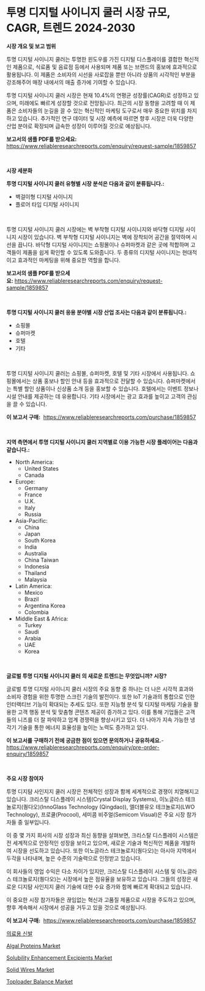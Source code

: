 <p><h1>투명 디지털 사이니지 쿨러 시장 규모, CAGR, 트렌드 2024-2030</h1></p><p><strong>시장 개요 및 보고 범위</strong></p>
<p><p>투명 디지털 사이니지 쿨러는 투명한 윈도우를 가진 디지털 디스플레이를 결합한 혁신적인 제품으로, 식료품 및 음료점 등에서 사용되며 제품 또는 브랜드의 홍보에 효과적으로 활용됩니다. 이 제품은 소비자의 시선을 사로잡을 뿐만 아니라 상품의 시각적인 부분을 강조해주어 매장 내에서의 매출 증가에 기여할 수 있습니다. </p><p>투명 디지털 사이니지 쿨러 시장은 현재 10.4%의 연평균 성장률(CAGR)로 성장하고 있으며, 미래에도 빠르게 성장할 것으로 전망됩니다. 최근의 시장 동향을 고려할 때 이 제품은 소비자들의 눈길을 끌 수 있는 혁신적인 마케팅 도구로서 매우 중요한 위치를 차지하고 있습니다. 추가적인 연구 데이터 및 시장 예측에 따르면 향후 시장은 더욱 다양한 산업 분야로 확장되며 급속한 성장이 이루어질 것으로 예상됩니다.</p></p>
<p><strong>보고서의 샘플 PDF를 받으세요:</strong> <a href="https://www.reliableresearchreports.com/enquiry/request-sample/1859857">https://www.reliableresearchreports.com/enquiry/request-sample/1859857</a></p>
<p>&nbsp;</p>
<p><strong>시장 세분화</strong></p>
<p><strong>투명 디지털 사이니지 쿨러 유형별 시장 분석은 다음과 같이 분류됩니다.:</strong></p>
<p><ul><li>벽걸이형 디지털 사이니지</li><li>플로어 타입 디지털 사이니지</li></ul></p>
<p>&nbsp;</p>
<p><p>투명 디지털 사이니지 쿨러 시장에는 벽 부착형 디지털 사이니지와 바닥형 디지털 사이니지 시장이 있습니다. 벽 부착형 디지털 사이니지는 벽에 장착되어 공간을 절약하며 시선을 끕니다. 바닥형 디지털 사이니지는 쇼핑몰이나 슈퍼마켓과 같은 곳에 적합하며 고객들이 제품을 쉽게 확인할 수 있도록 도와줍니다. 두 종류의 디지털 사이니지는 현대적이고 효과적인 마케팅을 위해 중요한 역할을 합니다.</p></p>
<p><strong>보고서의 샘플 PDF를 받으세요:</strong>&nbsp;<a href="https://www.reliableresearchreports.com/enquiry/request-sample/1859857">https://www.reliableresearchreports.com/enquiry/request-sample/1859857</a></p>
<p>&nbsp;</p>
<p><strong> 투명 디지털 사이니지 쿨러 응용 분야별 시장 산업 조사는 다음과 같이 분류됩니다.:</strong></p>
<p><ul><li>쇼핑몰</li><li>슈퍼마켓</li><li>호텔</li><li>기타</li></ul></p>
<p>&nbsp;</p>
<p><p>투명 디지털 사이니지 쿨러는 쇼핑몰, 슈퍼마켓, 호텔 및 기타 시장에서 사용됩니다. 쇼핑몰에서는 상품 홍보나 할인 안내 등을 효과적으로 전달할 수 있습니다. 슈퍼마켓에서는 특별 할인 상품이나 신상품 소개 등을 홍보할 수 있습니다. 호텔에서는 이벤트 정보나 시설 안내를 제공하는 데 유용합니다. 기타 시장에서는 광고 효과를 높이고 고객의 관심을 끌 수 있습니다.</p></p>
<p><strong>이 보고서 구매:</strong>&nbsp; <a href="https://www.reliableresearchreports.com/purchase/1859857">https://www.reliableresearchreports.com/purchase/1859857</a></p>
<p>&nbsp;</p>
<p><strong>지역 측면에서 투명 디지털 사이니지 쿨러 지역별로 이용 가능한 시장 플레이어는 다음과 같습니다.:</strong></p>
<p><ul>
    <li>
        North America:
        <ul>
            <li>United States</li>
            <li>Canada</li>
        </ul>
    </li>
    <li>
        Europe:
        <ul>
            <li>Germany</li>
            <li>France</li>
            <li>U.K.</li>
            <li>Italy</li>
            <li>Russia</li>
        </ul>
    </li>
    <li>
        Asia-Pacific:
        <ul>
            <li>China</li>
            <li>Japan</li>
            <li>South Korea</li>
            <li>India</li>
            <li>Australia</li>
            <li>China Taiwan</li>
            <li>Indonesia</li>
            <li>Thailand</li>
            <li>Malaysia</li>
        </ul>
    </li>
    <li>
        Latin America:
        <ul>
            <li>Mexico</li>
            <li>Brazil</li>
            <li>Argentina Korea</li>
            <li>Colombia</li>
        </ul>
    </li>
    <li>
        Middle East & Africa:
        <ul>
            <li>Turkey</li>
            <li>Saudi</li>
            <li>Arabia</li>
            <li>UAE</li>
            <li>Korea</li>
        </ul>
    </li>
    </ul></p>
<p>&nbsp;</p>
<p><strong>글로벌 투명 디지털 사이니지 쿨러 의 새로운 트렌드는 무엇입니까? 시장?</strong></p>
<p><p>글로벌 투명 디지털 사이니지 쿨러 시장의 주요 동향 중 하나는 더 나은 시각적 효과와 소비자 경험을 위한 투명한 스크린 기술의 발전이다. 또한 IoT 기술과의 통합으로 인한 인터랙티브 기능이 확대되는 추세도 있다. 또한 지능형 분석 및 디지털 마케팅 기술을 활용한 고객 행동 분석 및 맞춤형 콘텐츠 제공이 증가하고 있다. 이를 통해 기업들은 고객들의 니즈를 더 잘 파악하고 업계 경쟁력을 향상시키고 있다. 더 나아가 지속 가능한 냉각기 기술을 통한 에너지 효율성을 높이는 노력도 증가하고 있다.</p></p>
<p><strong>이 보고서를 구매하기 전에 궁금한 점이 있으면 문의하거나 공유하세요.</strong>- <a href="https://www.reliableresearchreports.com/enquiry/pre-order-enquiry/1859857">https://www.reliableresearchreports.com/enquiry/pre-order-enquiry/1859857</a></p>
<p>&nbsp;</p>
<p><strong>주요 시장 참여자</strong></p>
<p><p>투명 디지턈 사인지지 쿨러 시장은 전체적인 성장과 함께 세계적으로 경쟁이 치열해지고 있습니다. 크리스탈 디스플레이 시스템(Crystal Display Systems), 이노글라스 테크놀로지(퀑다오)(InnoGlass Technology (Qingdao)), 엘더블유오 테크놀로지(LWO Technology), 프로쿨(Procool), 세미콤 비주얼(Semicom Visual)은 주요 시장 참가자들 중 일부입니다.</p><p>이 중 몇 가지 회사의 시장 성장과 최신 동향을 살펴보면, 크리스탈 디스플레이 시스템은 전 세계적으로 안정적인 성장을 보이고 있으며, 새로운 기술과 혁신적인 제품을 개발하여 시장을 선도하고 있습니다. 또한 이노글라스 테크놀로지(퀑다오)는 아시아 지역에서 두각을 나타내며, 높은 수준의 기술력으로 인정받고 있습니다.</p><p>이 회사들의 영업 수익은 다소 차이가 있지만, 크리스탈 디스플레이 시스템 및 이노글라스 테크놀로지(퀑다오)는 시장에서 높은 점유율을 보유하고 있습니다. 그들의 성장은 새로운 디지턈 사인지지 쿨러 기술에 대한 수요 증가와 함께 빠르게 확대되고 있습니다.</p><p>이 중요한 시장 참가자들은 끊임없는 혁신과 고품질 제품으로 시장을 주도하고 있으며, 향후 계속해서 시장에서 성공을 거두고 있을 것으로 예상됩니다.</p></p>
<p><strong>이 보고서 구매:</strong>&nbsp;&nbsp;<a href="https://www.reliableresearchreports.com/purchase/1859857">https://www.reliableresearchreports.com/purchase/1859857</a></p>
<p><p><a href="https://github.com/hxzi07639916/Market-Research-Report-List-1/blob/main/6989193192596.md">의료용 신발</a></p><p><a href="https://view.publitas.com/reportprime-1/algal-proteins-market-challenges-opportunities-and-growth-drivers-and-major-market-players-forecasted-for-period-from-2024-2031/">Algal Proteins Market</a></p><p><a href="https://github.com/Paul14Anderson63/Market-Research-Report-List-3/blob/main/solubility-enhancement-excipients-market.md">Solubility Enhancement Excipients Market</a></p><p><a href="https://github.com/mabutironaldo/Market-Research-Report-List-3/blob/main/solid-wires-market.md">Solid Wires Market</a></p><p><a href="https://issuu.com/reportprime-2/docs/toploader-balance-market-size-2030.pptx">Toploader Balance Market</a></p></p>
